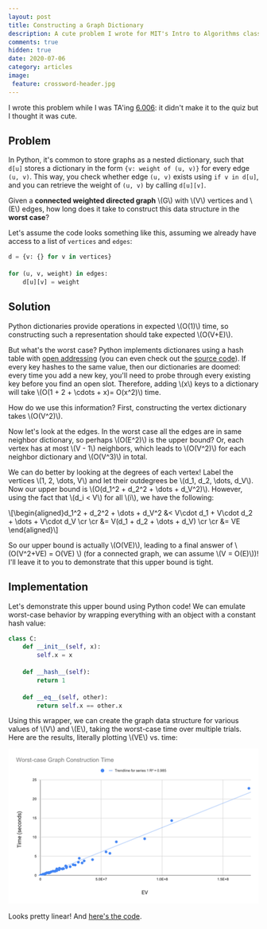 ```yaml
---
layout: post
title: Constructing a Graph Dictionary
description: A cute problem I wrote for MIT's Intro to Algorithms class.
comments: true
hidden: true
date: 2020-07-06
category: articles
image:
 feature: crossword-header.jpg
---
```


I wrote this problem while I was TA'ing [6.006](https://ocw.mit.edu/courses/electrical-engineering-and-computer-science/6-006-introduction-to-algorithms-fall-2011/): it didn't make it to the quiz but I thought it was cute.

## Problem

In Python, it's common to store graphs as a nested dictionary, such that `d[u]` stores a dictionary in the form `{v: weight of (u, v)}` for every edge `(u, v)`. This way, you check whether edge `(u, v)` exists using `if v in d[u]`, and you can retrieve the weight of `(u, v)` by calling `d[u][v]`. 

Given a **connected weighted directed graph** \\(G\\) with \\(V\\) vertices and \\(E\\) edges, how long does it take to construct this data structure in the **worst case**?

Let's assume the code looks something like this, assuming we already have access to a list of `vertices` and `edges`:

```python
d = {v: {} for v in vertices}  

for (u, v, weight) in edges:
    d[u][v] = weight
```

## Solution

Python dictionaries provide operations in expected \\(O(1)\\) time, so constructing such a representation should take expected \\(O(V+E)\\). 

But what's the worst case? Python implements dictionares using a hash table with [open addressing](https://en.wikipedia.org/wiki/Open_addressing) (you can even check out the [source code](https://github.com/python/cpython/blob/master/Objects/dictobject.c)). If every key hashes to the same value, then our dictionaries are doomed: every time you add a new key, you'll need to probe through every existing key before you find an open slot. Therefore, adding \\(x\\) keys to a dictionary will take \\(O(1 + 2 + \cdots + x)= O(x^2)\\) time.

How do we use this information? First, constructing the vertex dictionary takes \\(O(V^2)\\).

Now let's look at the edges. In the worst case all the edges are in same neighbor dictionary, so perhaps \\(O(E^2)\\) is the upper bound? Or, each vertex has at most \\(V - 1\\) neighbors, which leads to \\(O(V^2)\\) for each neighbor dictionary and \\(O(V^3)\\) in total.

We can do better by looking at the degrees of each vertex! Label the vertices \\(1, 2, \dots, V\\) and let their outdegrees be \\(d_1, d_2, \dots, d_V\\). Now our upper bound is \\(O(d_1^2 + d_2^2 + \dots + d_V^2)\\). However, using the fact that \\(d_i < V\\) for all \\(i\\), we have the following:

\\[\begin{aligned}d_1^2 + d_2^2 + \dots + d_V^2 &< V\cdot d_1 +  V\cdot d_2 + \dots +  V\cdot d_V  \cr \cr &= V(d_1 + d_2 + \dots + d_V) \cr \cr &= VE \end{aligned}\\]

So our upper bound is actually \\(O(VE)\\), leading to a final answer of \\(O(V^2+VE) = O(VE) \\) (for a connected graph, we can assume \\(V = O(E)\\))! I'll leave it to you to demonstrate that this upper bound is tight.

## Implementation

Let's demonstrate this upper bound using Python code! We can emulate worst-case behavior by wrapping everything with an object with a constant hash value:

```python
class C:
    def __init__(self, x):
        self.x = x

    def __hash__(self):
        return 1

    def __eq__(self, other):
        return self.x == other.x
```

Using this wrapper, we can create the graph data structure for various values of \\(V\\) and \\(E\\), taking the worst-case time over multiple trials. Here are the results, literally plotting \\(VE\\) vs. time:

<img src="/images/dict-plot.svg" style="width:min(100%, 800px)">

Looks pretty linear! And [here's the code](https://gist.github.com/akshayravikumar/113239ca18336b247a635c72669cdc60).
